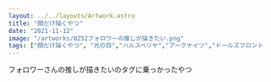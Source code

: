 ```yaml
---
layout: ../../layouts/Artwork.astro
title: "顔だけ描くやつ"
date: "2021-11-12"
image: "/artworks/0252フォロワーの推しが描きたい.png"
tags: ["顔だけ描くやつ", "光の目","ハルスベリヤ","アークナイツ","ドールズフロントライン", "セディエルク","ヌイー・ド・サンシール" ]
---
```


フォロワーさんの推しが描きたいのタグに乗っかったやつ
